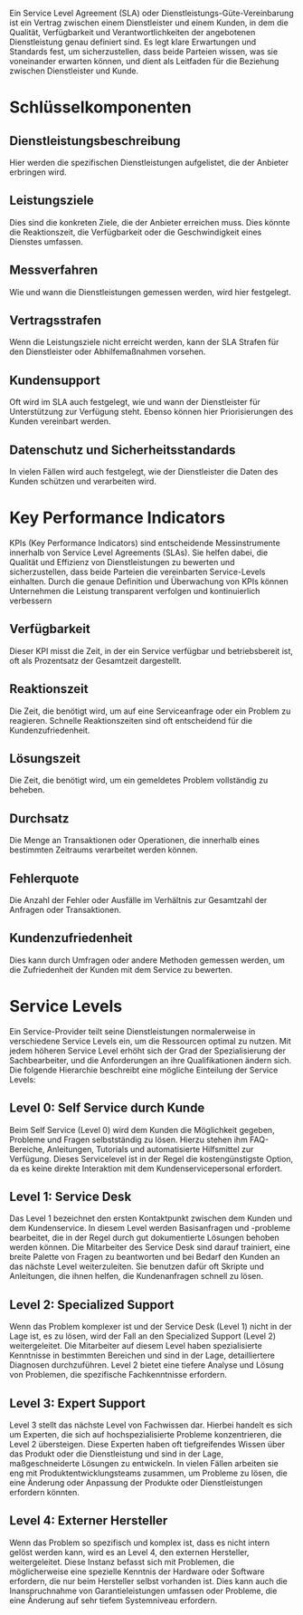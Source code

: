 Ein Service Level Agreement (SLA) oder Dienstleistungs-Güte-Vereinbarung ist ein Vertrag zwischen einem Dienstleister und einem Kunden, in dem die Qualität, Verfügbarkeit und Verantwortlichkeiten der angebotenen Dienstleistung genau definiert sind. Es legt klare Erwartungen und Standards fest, um sicherzustellen, dass beide Parteien wissen, was sie voneinander erwarten können, und dient als Leitfaden für die Beziehung zwischen Dienstleister und Kunde.

# Schlüsselkomponenten
## Dienstleistungsbeschreibung
Hier werden die spezifischen Dienstleistungen aufgelistet, die der Anbieter erbringen wird. 
## Leistungsziele
Dies sind die konkreten Ziele, die der Anbieter erreichen muss. Dies könnte die Reaktionszeit, die Verfügbarkeit oder die Geschwindigkeit eines Dienstes umfassen. 
## Messverfahren
Wie und wann die Dienstleistungen gemessen werden, wird hier festgelegt. 
## Vertragsstrafen
Wenn die Leistungsziele nicht erreicht werden, kann der SLA Strafen für den Dienstleister oder Abhilfemaßnahmen vorsehen. 
## Kundensupport
Oft wird im SLA auch festgelegt, wie und wann der Dienstleister für Unterstützung zur Verfügung steht. Ebenso können hier Priorisierungen des Kunden vereinbart werden.
## Datenschutz und Sicherheitsstandards
In vielen Fällen wird auch festgelegt, wie der Dienstleister die Daten des Kunden schützen und verarbeiten wird.

# Key Performance Indicators
KPIs (Key Performance Indicators) sind entscheidende Messinstrumente innerhalb von Service Level Agreements (SLAs). Sie helfen dabei, die Qualität und Effizienz von Dienstleistungen zu bewerten und sicherzustellen, dass beide Parteien die vereinbarten Service-Levels einhalten. Durch die genaue Definition und Überwachung von KPIs können Unternehmen die Leistung transparent verfolgen und kontinuierlich verbessern
## Verfügbarkeit
Dieser KPI misst die Zeit, in der ein Service verfügbar und betriebsbereit ist, oft als Prozentsatz der Gesamtzeit dargestellt. 
## Reaktionszeit
Die Zeit, die benötigt wird, um auf eine Serviceanfrage oder ein Problem zu reagieren. Schnelle Reaktionszeiten sind oft entscheidend für die Kundenzufriedenheit. 
## Lösungszeit
Die Zeit, die benötigt wird, um ein gemeldetes Problem vollständig zu beheben. 
## Durchsatz
Die Menge an Transaktionen oder Operationen, die innerhalb eines bestimmten Zeitraums verarbeitet werden können. 
## Fehlerquote 
Die Anzahl der Fehler oder Ausfälle im Verhältnis zur Gesamtzahl der Anfragen oder Transaktionen. 
## Kundenzufriedenheit
Dies kann durch Umfragen oder andere Methoden gemessen werden, um die Zufriedenheit der Kunden mit dem Service zu bewerten.

# Service Levels
Ein Service-Provider teilt seine Dienstleistungen normalerweise in verschiedene Service Levels ein, um die Ressourcen optimal zu nutzen. Mit jedem höheren Service Level erhöht sich der Grad der Spezialisierung der Sachbearbeiter, und die Anforderungen an ihre Qualifikationen ändern sich. Die folgende Hierarchie beschreibt eine mögliche Einteilung der Service Levels:
## Level 0: Self Service durch Kunde 
Beim Self Service (Level 0) wird dem Kunden die Möglichkeit gegeben, Probleme und Fragen selbstständig zu lösen. Hierzu stehen ihm FAQ-Bereiche, Anleitungen, Tutorials und automatisierte Hilfsmittel zur Verfügung. Dieses Servicelevel ist in der Regel die kostengünstigste Option, da es keine direkte Interaktion mit dem Kundenservicepersonal erfordert.
## Level 1: Service Desk 
Das Level 1 bezeichnet den ersten Kontaktpunkt zwischen dem Kunden und dem Kundenservice. In diesem Level werden Basisanfragen und -probleme bearbeitet, die in der Regel durch gut dokumentierte Lösungen behoben werden können. Die Mitarbeiter des Service Desk sind darauf trainiert, eine breite Palette von Fragen zu beantworten und bei Bedarf den Kunden an das nächste Level weiterzuleiten. Sie benutzen dafür oft Skripte und Anleitungen, die ihnen helfen, die Kundenanfragen schnell zu lösen.
## Level 2: Specialized Support 
Wenn das Problem komplexer ist und der Service Desk (Level 1) nicht in der Lage ist, es zu lösen, wird der Fall an den Specialized Support (Level 2) weitergeleitet. Die Mitarbeiter auf diesem Level haben spezialisierte Kenntnisse in bestimmten Bereichen und sind in der Lage, detailliertere Diagnosen durchzuführen. Level 2 bietet eine tiefere Analyse und Lösung von Problemen, die spezifische Fachkenntnisse erfordern.
## Level 3: Expert Support 
Level 3 stellt das nächste Level von Fachwissen dar. Hierbei handelt es sich um Experten, die sich auf hochspezialisierte Probleme konzentrieren, die Level 2 übersteigen. Diese Experten haben oft tiefgreifendes Wissen über das Produkt oder die Dienstleistung und sind in der Lage, maßgeschneiderte Lösungen zu entwickeln. In vielen Fällen arbeiten sie eng mit Produktentwicklungsteams zusammen, um Probleme zu lösen, die eine Änderung oder Anpassung der Produkte oder Dienstleistungen erfordern könnten.
## Level 4: Externer Hersteller 
Wenn das Problem so spezifisch und komplex ist, dass es nicht intern gelöst werden kann, wird es an Level 4, den externen Hersteller, weitergeleitet. Diese Instanz befasst sich mit Problemen, die möglicherweise eine spezielle Kenntnis der Hardware oder Software erfordern, die nur beim Hersteller selbst vorhanden ist. Dies kann auch die Inanspruchnahme von Garantieleistungen umfassen oder Probleme, die eine Änderung auf sehr tiefem Systemniveau erfordern.
